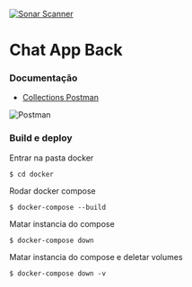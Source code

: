 [![Sonar Scanner](https://github.com/FatecSJC-PI-Time10/back-chat-app/workflows/Sonar%20Scanner/badge.svg)](https://sonarcloud.io/dashboard?id=FatecSJC-PI-Time10_back-chat-app)

# Chat App Back

### Documentação
- [Collections Postman](https://www.getpostman.com/collections/5ba64cb6f18168d9b51f)

![Postman](https://user-images.githubusercontent.com/21090990/99580976-e6f0d500-29be-11eb-9755-131cd16d2d50.png)


### Build e deploy

Entrar na pasta docker

```
$ cd docker
```


Rodar docker compose 

```
$ docker-compose --build
```

Matar instancia do compose

```
$ docker-compose down
```

Matar instancia do compose e deletar volumes

```
$ docker-compose down -v
```




